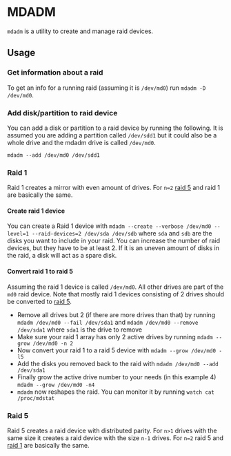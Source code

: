 # MDADM

`mdadm` is a utility to create and manage raid devices.

## Usage

### Get information about a raid

To get an info for a running raid (assuming it is `/dev/md0`) run
`mdadm -D /dev/md0`.

### Add disk/partition to raid device

You can add a disk or partition to a raid device by running the following.
It is assumed you are adding a partition called `/dev/sdd1` but it could also
be a whole drive and the mdadm drive is called `/dev/md0`.

`mdadm --add /dev/md0 /dev/sdd1`

### Raid 1

Raid 1 creates a mirror with even amount of drives.
For `n=2` [raid 5](#raid-5) and raid 1 are basically the same.

#### Create raid 1 device

You can create a Raid 1 device with
`mdadm --create --verbose /dev/md0 --level=1 --raid-devices=2 /dev/sda /dev/sdb`
where `sda` and `sdb` are the disks you want to include in your raid.
You can increase the number of raid devices, but they have to be at least 2.
If it is an uneven amount of disks in the raid, a disk will act as a spare disk.

#### Convert raid 1 to raid 5

Assuming the raid 1 device is called `/dev/md0`.
All other drives are part of the `md0` raid device.
Note that mostly raid 1 devices consisting of 2 drives should be converted to
[raid 5](#raid-5).

- Remove all drives but 2 (if there are more drives than that) by running
  `mdadm /dev/md0 --fail /dev/sda1` and `mdadm /dev/md0 --remove /dev/sda1`
  where `sda1` is the drive to remove
- Make sure your raid 1 array has only 2 active drives by running
  `mdadm --grow /dev/md0 -n 2`
- Now convert your raid 1 to a raid 5 device with `mdadm --grow /dev/md0 -l5`
- Add the disks you removed back to the raid with
  `mdadm /dev/md0 --add /dev/sda1`
- Finally grow the active drive number to your needs (in this example 4)
  `mdadm --grow /dev/md0 -n4`
- `mdadm` now reshapes the raid. You can monitor it by running
  `watch cat /proc/mdstat`

### Raid 5

Raid 5 creates a raid device with distributed parity.
For `n>1` drives with the same size it creates a raid device with the size `n-1`
drives.
For `n=2` raid 5 and [raid 1](#raid-1) are basically the same.

